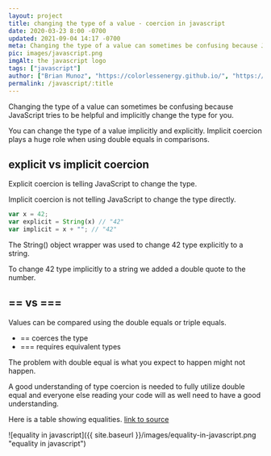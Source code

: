 ```yaml
---
layout: project
title: changing the type of a value - coercion in javascript
date: 2020-03-23 8:00 -0700
updated: 2021-09-04 14:17 -0700
meta: Changing the type of a value can sometimes be confusing because JavaScript tries to be helpful and implicitly change the type for you.
pic: images/javascript.png
imgAlt: the javascript logo
tags: ["javascript"]
author: ["Brian Munoz", "https://colorlessenergy.github.io/", "https://github.com/colorlessenergy"]
permalink: /javascript/:title
---
```


Changing the type of a value can sometimes be confusing because JavaScript tries to be helpful and implicitly change the type for you.

You can change the type of a value implicitly and explicitly. Implicit coercion plays a huge role when using double equals in comparisons.

## explicit vs implicit coercion

Explicit coercion is telling JavaScript to change the type.

Implicit coercion is not telling JavaScript to change the type directly.

```javascript
var x = 42;
var explicit = String(x) // "42"
var implicit = x + ""; // "42"
```

The <span class="highlight__code">String()</span> object wrapper was used to change 42 type explicitly to a string.

To change 42 type implicitly to a string we added a double quote to the number. 

## == vs ===

Values can be compared using the double equals or triple equals.

* == coerces the type
* === requires equivalent types

The problem with double equal is what you expect to happen might not happen. 

A good understanding of type coercion is needed to fully utilize double equal and everyone else reading your code will as well need to have a good understanding. 

Here is a table showing equalities. [link to source](https://dorey.github.io/JavaScript-Equality-Table/unified/)

![equality in javascript]({{ site.baseurl }}/images/equality-in-javascript.png "equality in javascript")